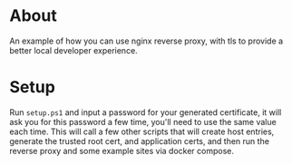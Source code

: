 # About
An example of how you can use nginx reverse proxy, with tls to provide a better local developer experience. 

# Setup
Run `setup.ps1` and input a password for your generated certificate, it will ask you for this password a few time, you'll need to use the same value each time. This will call a few other scripts that will create host entries, generate the trusted root cert, and application certs, and then run the reverse proxy and some example sites via docker compose.
